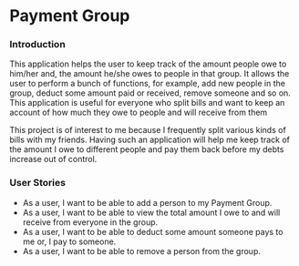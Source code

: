 # **Payment Group**

### **Introduction**
This application helps the user to keep track of the amount people owe to him/her and, the amount
he/she owes to people in that group. It allows the user to perform
a bunch of functions, for example, add new people in the group, deduct some amount paid or 
received, remove someone and so on. This application is useful for everyone who
split bills and want to keep an account of how much they owe to people and will receive from them

This project is of interest to me because I frequently split various kinds of bills with my friends.
Having such an application will help me keep track of the amount I owe to different people and 
pay them back before my debts increase out of control. 

### **User Stories**
* As a user, I want to be able to add a person to my Payment Group.
* As a user, I want to be able to view the total amount I owe to and will receive from everyone in the group.
* As a user, I want to be able to deduct some amount someone pays to me or, I pay to someone.
* As a user, I want to be able to remove a person from the group.


